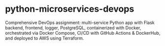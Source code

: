 # python-microservices-devops
Comprehensive DevOps assignment: multi-service Python app with Flask backend, frontend, logger, PostgreSQL, containerized with Docker, orchestrated via Docker Compose, CI/CD with GitHub Actions &amp; DockerHub, and deployed to AWS using Terraform.
